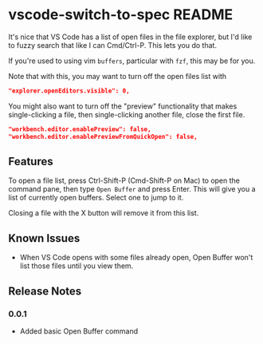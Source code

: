 # vscode-switch-to-spec README

It's nice that VS Code has a list of open files in the file explorer, but I'd like to fuzzy search that like I can Cmd/Ctrl-P. This lets you do that.

If you're used to using vim `buffers`, particular with `fzf`, this may be for you.

Note that with this, you may want to turn off the open files list with

```json
"explorer.openEditors.visible": 0,
```

You might also want to turn off the "preview" functionality that makes single-clicking a file, then single-clicking another file, close the first file.

```json
"workbench.editor.enablePreview": false,
"workbench.editor.enablePreviewFromQuickOpen": false,
```

## Features

To open a file list, press Ctrl-Shift-P (Cmd-Shift-P on Mac) to open the command pane, then type `Open Buffer` and press Enter. This will give you a list of currently open buffers. Select one to jump to it.

Closing a file with the X button will remove it from this list.

## Known Issues

- When VS Code opens with some files already open, Open Buffer won't list those files until you view them.

## Release Notes

### 0.0.1

- Added basic Open Buffer command
